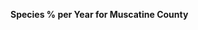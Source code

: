 
<span><span><p dir="auto"><strong>Species % per Year for Muscatine County</strong></p></span></span><canvas height="0" width="0" style="display: block; box-sizing: border-box; height: 0px; width: 0px;"></canvas>
